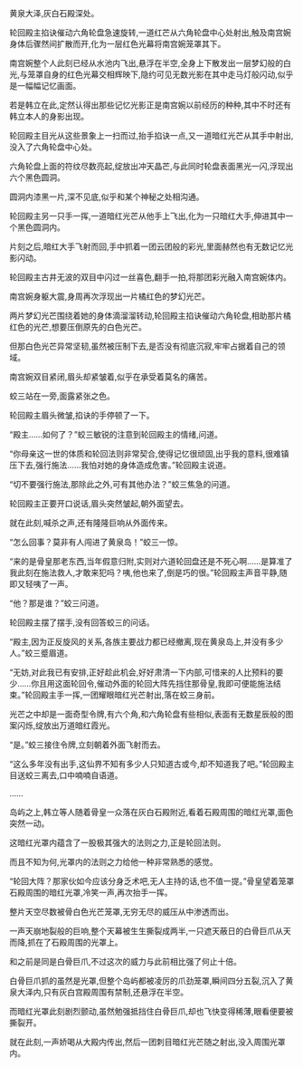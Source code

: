 
黄泉大泽,灰白石殿深处。

轮回殿主掐诀催动六角轮盘急速旋转,一道红芒从六角轮盘中心处射出,触及南宫婉身体后骤然间扩散而开,化为一层红色光幕将南宫婉笼罩其下。

南宫婉整个人此刻已经从水池内飞出,悬浮在半空,全身上下散发出一层梦幻般的白光,与笼罩自身的红色光幕交相辉映下,隐约可见无数光影在其中走马灯般闪动,似乎是一幅幅记忆画面。

若是韩立在此,定然认得出那些记忆光影正是南宫婉以前经历的种种,其中不时还有韩立本人的身影出现。

轮回殿主目光从这些景象上一扫而过,抬手掐诀一点,又一道暗红光芒从其手中射出,没入了六角轮盘中心处。

六角轮盘上面的符纹尽数亮起,绽放出冲天晶芒,与此同时轮盘表面黑光一闪,浮现出六个黑色圆洞。

圆洞内漆黑一片,深不见底,似乎和某个神秘之处相沟通。

轮回殿主另一只手一挥,一道暗红光芒从他手上飞出,化为一只暗红大手,伸进其中一个黑色圆洞内。

片刻之后,暗红大手飞射而回,手中抓着一团云团般的彩光,里面赫然也有无数记忆光影闪动。

轮回殿主古井无波的双目中闪过一丝喜色,翻手一拍,将那团彩光融入南宫婉体内。

南宫婉身躯大震,身周再次浮现出一片橘红色的梦幻光芒。

两片梦幻光芒围绕着她的身体滴溜溜转动,轮回殿主掐诀催动六角轮盘,相助那片橘红色的光芒,想要压倒原先的白色光芒。

但那白色光芒异常坚韧,虽然被压制下去,是否没有彻底沉寂,牢牢占据着自己的领域。

南宫婉双目紧闭,眉头却紧皱着,似乎在承受着莫名的痛苦。

蛟三站在一旁,面露紧张之色。

轮回殿主眉头微皱,掐诀的手停顿了一下。

“殿主……如何了？”蛟三敏锐的注意到轮回殿主的情绪,问道。

“你母亲这一世的体质和轮回法则非常契合,使得记忆很顽固,出乎我的意料,很难镇压下去,强行施法……我怕对她的身体造成危害。”轮回殿主说道。

“切不要强行施法,那除此之外,可有其他办法？”蛟三焦急的问道。

轮回殿主正要开口说话,眉头突然皱起,朝外面望去。

就在此刻,喊杀之声,还有隆隆巨响从外面传来。

“怎么回事？莫非有人闯进了黄泉岛！”蛟三一惊。

“来的是骨皇那老东西,当年假意归附,实则对六道轮回盘还是不死心啊……是算准了我此刻在施法救人,才敢来犯吗？咦,他也来了,倒是巧的很。”轮回殿主声音平静,随即又轻咦了一声。

“他？那是谁？”蛟三问道。

轮回殿主摆了摆手,没有回答蛟三的问话。

“殿主,因为正反旋风的关系,各族主要战力都已经撤离,现在黄泉岛上,并没有多少人。”蛟三蹙眉道。

“无妨,对此我已有安排,正好趁此机会,好好肃清一下内部,可惜来的人比预料的要少……你且用这面轮回令,催动外面的轮回大阵先挡住那骨皇,我即可便能施法结束。”轮回殿主手一挥,一团耀眼暗红光芒射出,落在蛟三身前。

光芒之中却是一面奇型令牌,有六个角,和六角轮盘有些相似,表面有无数星辰般的图案闪烁,绽放出万道暗红霞光。

“是。”蛟三接住令牌,立刻朝着外面飞射而去。

“这么多年没有出手,这仙界不知有多少人只知道古或今,却不知道我了吧。”轮回殿主目送蛟三离去,口中喃喃自语道。

……

岛屿之上,韩立等人随着骨皇一众落在灰白石殿附近,看着石殿周围的暗红光罩,面色突然一动。

这暗红光罩内蕴含了一股极其强大的法则之力,正是轮回法则。

而且不知为何,光罩内的法则之力给他一种非常熟悉的感觉。

“轮回大阵？那家伙如今应该分身乏术吧,无人主持的话,也不值一提。”骨皇望着笼罩石殿周围的暗红光罩,冷笑一声,再次抬手一挥。

整片天空尽数被骨白色光芒笼罩,无穷无尽的威压从中渗透而出。

一声天崩地裂般的巨响,整个天幕被生生撕裂成两半,一只遮天蔽日的白骨巨爪从天而降,抓在了石殿周围的光罩上。

和之前是同是白骨巨爪,不过这次的威力与此前相比强了何止十倍。

白骨巨爪抓的虽然是光罩,但整个岛屿都被凌厉的爪劲笼罩,瞬间四分五裂,沉入了黄泉大泽内,只有灰白宫殿周围有禁制,还悬浮在半空。

而暗红光罩此刻剧烈颤动,虽然勉强抵挡住白骨巨爪,却也飞快变得稀薄,眼看便要被撕裂开。

就在此刻,一声娇喝从大殿内传出,然后一团刺目暗红光芒随之射出,没入周围光罩内。